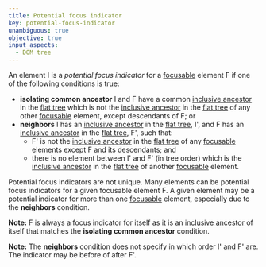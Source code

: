 ```yaml
---
title: Potential focus indicator
key: potential-focus-indicator
unambiguous: true
objective: true
input_aspects:
  - DOM tree
---
```


An element I is a _potential focus indicator_ for a [focusable][] element F if one of the following conditions is true:

- **isolating common ancestor** I and F have a common [inclusive ancestor][] in the [flat tree][] which is not the [inclusive ancestor][] in the [flat tree][] of any other [focusable][] element, except descendants of F; or
- **neighbors** I has an [inclusive ancestor][] in the [flat tree][], I', and F has an [inclusive ancestor][] in the [flat tree][], F', such that:
  - F' is not the [inclusive ancestor][] in the [flat tree][] of any [focusable][] elements except F and its descendants; and
  - there is no element between I' and F' (in tree order) which is the [inclusive ancestor][] in the [flat tree][] of another [focusable][] element.

Potential focus indicators are not unique. Many elements can be potential focus indicators for a given focusable element F. A given element may be a potential indicator for more than one [focusable][] element, especially due to the **neighbors** condition.

**Note:** F is always a focus indicator for itself as it is an [inclusive ancestor][] of itself that matches the **isolating common ancestor** condition.

**Note:** The **neighbors** condition does not specify in which order I' and F' are. The indicator may be before of after F'.

[flat tree]: https://drafts.csswg.org/css-scoping/#flat-tree 'Definition of flat tree'
[focusable]: #focusable 'Definition of focusable'
[inclusive ancestor]: https://dom.spec.whatwg.org/#concept-tree-inclusive-ancestor 'Definition of inclusive ancestor'
